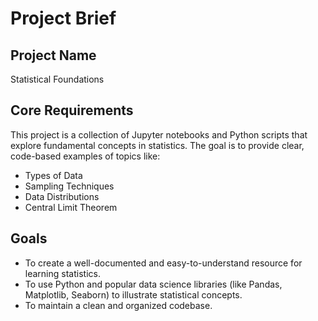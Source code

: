 # Project Brief

## Project Name
Statistical Foundations

## Core Requirements
This project is a collection of Jupyter notebooks and Python scripts that explore fundamental concepts in statistics. The goal is to provide clear, code-based examples of topics like:
- Types of Data
- Sampling Techniques
- Data Distributions
- Central Limit Theorem

## Goals
- To create a well-documented and easy-to-understand resource for learning statistics.
- To use Python and popular data science libraries (like Pandas, Matplotlib, Seaborn) to illustrate statistical concepts.
- To maintain a clean and organized codebase.

